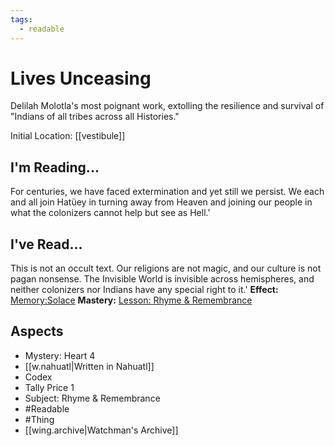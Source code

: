 ```yaml
---
tags:
  - readable
---
```

# Lives Unceasing
Delilah Molotla's most poignant work, extolling the resilience and survival of "Indians of all tribes across all Histories."

Initial Location: [[vestibule]]
## I'm Reading...
For centuries, we have faced extermination and yet still we persist. We each and all join Hatüey in turning away from Heaven and joining our people in what the colonizers cannot help but see as Hell.'
## I've Read...
This is not an occult text. Our religions are not magic, and our culture is not pagan nonsense. The Invisible World is invisible across hemispheres, and neither colonizers nor Indians have any special right to it.'
**Effect:** [Memory:Solace](https://uadaf.theevilroot.xyz/rowenarium/element/mem.solace)
**Mastery:** [Lesson: Rhyme & Remembrance](https://uadaf.theevilroot.xyz/rowenarium/element/x.rhyme.remembrance)
## Aspects
- Mystery: Heart 4
- [[w.nahuatl|Written in Nahuatl]]
- Codex
- Tally Price 1
- Subject: Rhyme & Remembrance
- #Readable
- #Thing
- [[wing.archive|Watchman's Archive]]